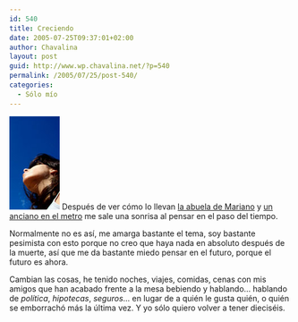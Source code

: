 ```yaml
---
id: 540
title: Creciendo
date: 2005-07-25T09:37:01+02:00
author: Chavalina
layout: post
guid: http://www.wp.chavalina.net/?p=540
permalink: /2005/07/25/post-540/
categories:
  - Sólo mío
---
```

<img class="imgizqda" src="/imagenes/fotos/cielo-abril.jpg" alt="El cielo despejado de hace unos meses... el tiempo pasa rápido" /> Después de ver c&oacute;mo lo llevan <a href="http://www.uberbin.net/archivos/rants/mi-abuela.php" target="_blank">la abuela de Mariano</a> y <a href="http://www.sdelmont.com/diario/2005/06/21-la_lupa.html" target="_blank">un anciano en el metro</a> me sale una sonrisa al pensar en el paso del tiempo.

Normalmente no es as&iacute;, me amarga bastante el tema, soy bastante pesimista con esto porque no creo que haya nada en absoluto después de la muerte, as&iacute; que me da bastante miedo pensar en el futuro, porque el futuro es ahora.

Cambian las cosas, he tenido noches, viajes, comidas, cenas con mis amigos que han acabado frente a la mesa bebiendo y hablando… hablando de _pol&iacute;tica_, _hipotecas_, _seguros_… en lugar de a quién le gusta quién, o quién se emborrach&oacute; más la &uacute;ltima vez. Y yo s&oacute;lo quiero volver a tener dieciséis.
